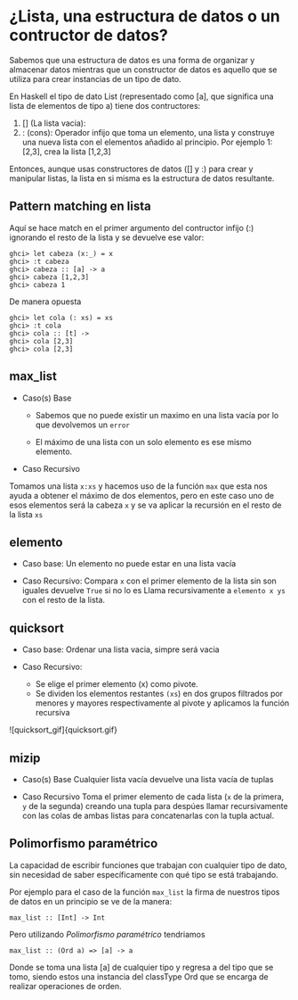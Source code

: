 # ¿Lista, una estructura de datos o un contructor de datos?

Sabemos que una estructura de datos es una forma de organizar y almacenar datos mientras que un constructor de datos es aquello que se utiliza para crear instancias de un tipo de dato.

En Haskell el tipo de dato List (representado como [a], que significa una lista de elementos de tipo a) tiene dos contructores:

1. [] (La lista vacia): 
2. : (cons): Operador infijo que toma un elemento, una lista y construye una nueva lista con el elementos añadido al principio. Por ejemplo 1:[2,3], crea la lista [1,2,3]

Entonces, aunque usas constructores de datos ([] y :) para crear y manipular listas, la lista en si misma es la estructura de datos resultante.

## Pattern matching en lista

Aquí se hace match en el primer argumento del contructor infijo (:) ignorando el resto de la lista y se devuelve ese valor:

	ghci> let cabeza (x:_) = x
	ghci> :t cabeza
	ghci> cabeza :: [a] -> a
	ghci> cabeza [1,2,3]
	ghci> cabeza 1
 
De manera opuesta

	ghci> let cola (: xs) = xs
	ghci> :t cola
	ghci> cola :: [t] ->
	ghci> cola [2,3]
	ghci> cola [2,3]
 

## max_list

 
- Caso(s) Base

  - Sabemos que no puede existir un maximo en una lista vacía por lo que devolvemos un `error`

  - El máximo de una lista con un solo elemento es ese mismo elemento.
   
- Caso Recursivo

Tomamos una lista `x:xs` y hacemos uso de la función `max` que esta nos ayuda a obtener el máximo de dos elementos, pero en este caso uno de esos elementos será la cabeza `x` y se va aplicar la recursión en el resto de la lista `xs`


## elemento
- Caso base:
Un elemento no puede estar en una lista vacía

- Caso Recursivo:
Compara `x` con  el primer elemento de la lista sin son iguales devuelve `True` si no lo es Llama recursivamente a `elemento x ys` con el resto de la lista. 		

## quicksort

- Caso base: 
Ordenar una lista vacia, simpre será vacia
  
- Caso Recursivo:
	
  - Se elige el primer elemento (x) como pivote.
  - Se dividen los elementos restantes `(xs`) en dos grupos filtrados por menores y mayores respectivamente al pivote y aplicamos la función recursiva

![quicksort_gif]{quicksort.gif}


## mizip

- Caso(s) Base
  Cualquier lista vacía devuelve una lista vacía de tuplas

- Caso Recursivo
  Toma el primer elemento de cada lista (`x` de la primera, `y` de la segunda) creando una tupla para despúes llamar recursivamente con las colas de ambas listas para concatenarlas con la tupla actual.


## Polimorfismo paramétrico

La capacidad de escribir funciones que trabajan con cualquier tipo de dato, sin necesidad de saber específicamente con qué tipo se está trabajando.

Por ejemplo para el caso de la función `max_list` la firma de nuestros tipos de datos en un principio se ve de la manera:

    max_list :: [Int] -> Int

Pero utilizando *Polimorfismo paramétrico* tendriamos

    max_list :: (Ord a) => [a] -> a

Donde se toma una lista [a] de cualquier tipo y regresa a del tipo que se tomo, siendo estos una instancia del classType Ord que se encarga de realizar operaciones de orden.

